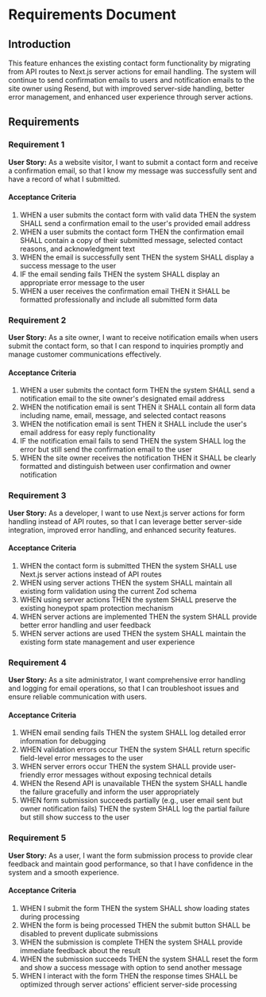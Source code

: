 # Requirements Document

## Introduction

This feature enhances the existing contact form functionality by migrating from API routes to Next.js server actions for email handling. The system will continue to send confirmation emails to users and notification emails to the site owner using Resend, but with improved server-side handling, better error management, and enhanced user experience through server actions.

## Requirements

### Requirement 1

**User Story:** As a website visitor, I want to submit a contact form and receive a confirmation email, so that I know my message was successfully sent and have a record of what I submitted.

#### Acceptance Criteria

1. WHEN a user submits the contact form with valid data THEN the system SHALL send a confirmation email to the user's provided email address
2. WHEN a user submits the contact form THEN the confirmation email SHALL contain a copy of their submitted message, selected contact reasons, and acknowledgment text
3. WHEN the email is successfully sent THEN the system SHALL display a success message to the user
4. IF the email sending fails THEN the system SHALL display an appropriate error message to the user
5. WHEN a user receives the confirmation email THEN it SHALL be formatted professionally and include all submitted form data

### Requirement 2

**User Story:** As a site owner, I want to receive notification emails when users submit the contact form, so that I can respond to inquiries promptly and manage customer communications effectively.

#### Acceptance Criteria

1. WHEN a user submits the contact form THEN the system SHALL send a notification email to the site owner's designated email address
2. WHEN the notification email is sent THEN it SHALL contain all form data including name, email, message, and selected contact reasons
3. WHEN the notification email is sent THEN it SHALL include the user's email address for easy reply functionality
4. IF the notification email fails to send THEN the system SHALL log the error but still send the confirmation email to the user
5. WHEN the site owner receives the notification THEN it SHALL be clearly formatted and distinguish between user confirmation and owner notification

### Requirement 3

**User Story:** As a developer, I want to use Next.js server actions for form handling instead of API routes, so that I can leverage better server-side integration, improved error handling, and enhanced security features.

#### Acceptance Criteria

1. WHEN the contact form is submitted THEN the system SHALL use Next.js server actions instead of API routes
2. WHEN using server actions THEN the system SHALL maintain all existing form validation using the current Zod schema
3. WHEN using server actions THEN the system SHALL preserve the existing honeypot spam protection mechanism
4. WHEN server actions are implemented THEN the system SHALL provide better error handling and user feedback
5. WHEN server actions are used THEN the system SHALL maintain the existing form state management and user experience

### Requirement 4

**User Story:** As a site administrator, I want comprehensive error handling and logging for email operations, so that I can troubleshoot issues and ensure reliable communication with users.

#### Acceptance Criteria

1. WHEN email sending fails THEN the system SHALL log detailed error information for debugging
2. WHEN validation errors occur THEN the system SHALL return specific field-level error messages to the user
3. WHEN server errors occur THEN the system SHALL provide user-friendly error messages without exposing technical details
4. WHEN the Resend API is unavailable THEN the system SHALL handle the failure gracefully and inform the user appropriately
5. WHEN form submission succeeds partially (e.g., user email sent but owner notification fails) THEN the system SHALL log the partial failure but still show success to the user

### Requirement 5

**User Story:** As a user, I want the form submission process to provide clear feedback and maintain good performance, so that I have confidence in the system and a smooth experience.

#### Acceptance Criteria

1. WHEN I submit the form THEN the system SHALL show loading states during processing
2. WHEN the form is being processed THEN the submit button SHALL be disabled to prevent duplicate submissions
3. WHEN the submission is complete THEN the system SHALL provide immediate feedback about the result
4. WHEN the submission succeeds THEN the system SHALL reset the form and show a success message with option to send another message
5. WHEN I interact with the form THEN the response times SHALL be optimized through server actions' efficient server-side processing
